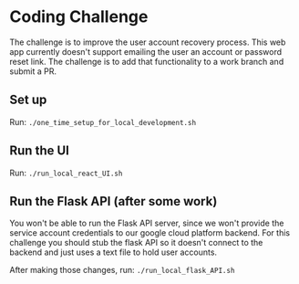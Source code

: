 # Coding Challenge
The challenge is to improve the user account recovery process.  This web app currently doesn't support emailing the user an account or password reset link.  The challenge is to add that functionality to a work branch and submit a PR.

## Set up
Run: `./one_time_setup_for_local_development.sh`

## Run the UI
Run: `./run_local_react_UI.sh`

## Run the Flask API (after some work)
You won't be able to run the Flask API server, since we won't provide the service account credentials to our google cloud platform backend.  For this challenge you should stub the flask API so it doesn't connect to the backend and just uses a text file to hold user accounts.

After making those changes, run: `./run_local_flask_API.sh`
